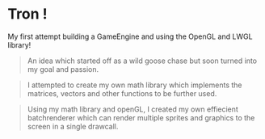 # Tron !

My first attempt building a GameEngine and using the OpenGL and LWGL 
library! 

> An idea which started off as a wild goose chase but soon turned into
  my goal and passion.

> I attempted to create my own math library which implements the 
matrices, vectors and other functions to be further used.

> Using my math library and openGL, I created my own effiecient 
  batchrenderer which can render multiple sprites and graphics to the
  screen in a single drawcall.

